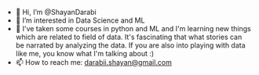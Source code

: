 - 👋 Hi, I’m @ShayanDarabi
- 👀 I’m interested in Data Science and ML
- 🌱 I've taken some courses in python and ML and I'm learning new things which are related to field of data. It's fascinating that what stories can be narrated by analyzing
      the data. If you are also into playing with data like me, you know what I'm talking about :)
- 📫 How to reach me: darabii.shayan@gmail.com

<!---
ShayanDarabi/ShayanDarabi is a ✨ special ✨ repository because its `README.md` (this file) appears on your GitHub profile.
You can click the Preview link to take a look at your changes.
--->
